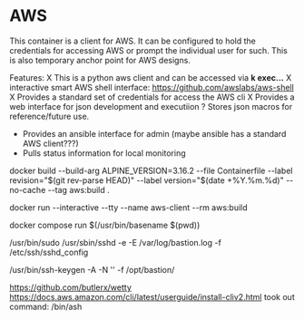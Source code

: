 # AWS

This container is a client for AWS.  It can be configured to hold the credentials for accessing AWS or prompt the individual user for such.  This is also temporary anchor point for AWS designs.

Features:
 X This is a python aws client and can be accessed via **k exec...**
 X interactive smart AWS shell interface: https://github.com/awslabs/aws-shell
 X Provides a standard set of credentials for access the AWS cli
 X Provides a web interface for json development and executiion
 ? Stores json macros for reference/future use.
 - Provides an ansible interface for admin (maybe ansible has a standard AWS client???)
 - Pulls status information for local monitoring


docker build --build-arg ALPINE_VERSION=3.16.2 --file Containerfile --label revision="$(git rev-parse HEAD)" --label version="$(date +%Y.%m.%d)" --no-cache --tag aws:build .

docker run --interactive --tty --name aws-client --rm aws:build 

docker compose run $(/usr/bin/basename $(pwd)) 

/usr/bin/sudo /usr/sbin/sshd -e -E /var/log/bastion.log -f /etc/ssh/sshd_config

 /usr/bin/ssh-keygen -A -N '' -f /opt/bastion/

https://github.com/butlerx/wetty
https://docs.aws.amazon.com/cli/latest/userguide/install-cliv2.html
took out command: /bin/ash
